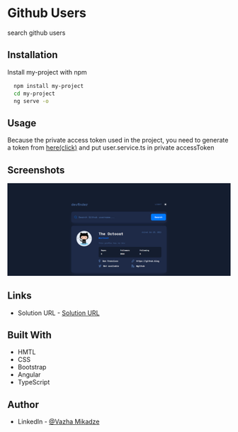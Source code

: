 
# Github Users

search github users 

 

## Installation

Install my-project with npm

```bash
  npm install my-project
  cd my-project
  ng serve -o

```
## Usage

Because the private access token used in the project, you need to generate 
a token from [here(click)](https://github.com/settings/tokens) and put 
user.service.ts in private accessToken

## Screenshots

![App Screenshot](/github-Users/src/assets/images/app-screenshot.png)

## Links 
- Solution URL - [Solution URL](https://github.com/mikadze13/github-users/tree/main)

## Built With
- HMTL
- CSS 
- Bootstrap
- Angular
- TypeScript 
 

## Author
 
- LinkedIn - [@Vazha Mikadze](https://www.linkedin.com/in/vazha-mikadze-50b8a5237/) 
